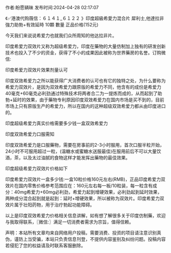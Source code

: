 <p>作者:盼愿辆昧 发布时间:2024-04-28 02:17:07</p>
<p>《✅港澳代购薇信：６１４１_６１２２ 》印度超級希愛力混合片 犀利士,他達拉非 強力助勃+有效延時 10顆 數量 正品价格(152元) </p>
									<p></p><p>今天我们来说说希爱力也就我们众所周知的他达拉非片。</p><p></p><p>印度希爱力双效片又称为超级希爱力，印度在藥物的大量仿制加上独有的研发创新技术也投入了不少的资金，获得了不小的成果因此被称为世界藥房的名誉。订购微信:</p><p></p><p>印度希爱力双效片效果剂量认可</p><p></p><p></p><p>印度双效希爱力之所以能获得广大消费者的认可也有它的独特之处，为什么要称为希爱力双效片，是因为双效希爱力跟原版的希爱力不同，他含有的成份是希爱力40毫克+60毫克必利劲通过特殊技术将两者合二为一提炼而成的，从而起到了助勃+延时的效果，由于藥物专利原因印度双效希爱力在国内市场是买不到的，目前市场上只有原版生产的希爱力，所以在国内的这种超级双效希爱力都从由印度进口的。</p><p></p><p>印度超级希爱力真实价格需要多少钱一盒双效希爱力</p><p></p><p>印度双效希爱力口服需知</p><p></p><p>印度双效希爱力是口服藥物，需要在房事前的2-3小时服用，首次口服半粒开始，24小时不可服用超过一粒，(温糖水或蜜糖水送服最佳)在服用前后不可以大量饮酒，茶，以及太过油腻的食物这样才能发挥出藥物的最佳效果。</p><p></p><p>印度超级希爱力双效片价格如下</p><p></p><p>印度希爱力双效片一盒多少钱:一盒10粒价格160元左右(RMB)，正品印度希爱力双效片在国内零售价格参考范围应在：160元左右每一板/10粒装，每一粒含有成分：40mg希爱力+60mg必利劲，希爱力起到增硬效果，必利劲起到延时效果，两种成分混合起到就是起到：延时+增硬效果，所以被称为双效片。印度希爱力双效片属于壮阳药物，用于治疗勃起功能障碍。</p><p></p><p>以上是印度双效希爱力价格相关信息讲解，如有想了解很多关于印度仿制藥，欢迎与我取得联系，〖微信:〗满足一切消费者需求为宗旨，值得信赖。</p>				声明：本站所有文章均来自网络用户投稿，需要消费、投资的项目请注意识别真伪，谨防上当受骗，本站只负责信息刊登，不提供内容鉴别及纠纷问题。投稿内容若侵犯了您的权益请及时联系客服删除。				
